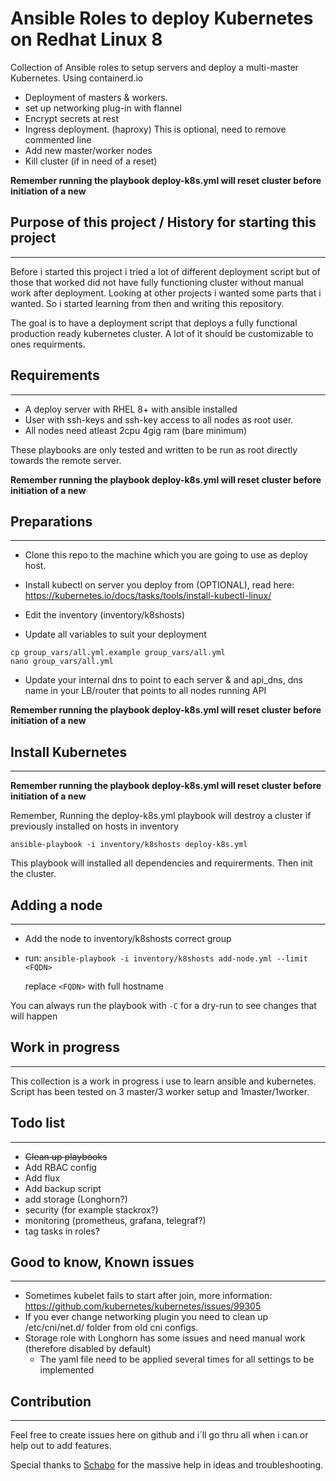 # Ansible Roles to deploy Kubernetes on Redhat Linux 8

Collection of Ansible roles to setup servers and deploy a multi-master Kubernetes. Using containerd.io

- Deployment of masters & workers.
- set up networking plug-in with flannel
- Encrypt secrets at rest
- Ingress deployment. (haproxy) This is optional, need to remove commented line
- Add new master/worker nodes
- Kill cluster (if in need of a reset)

<b>Remember running the playbook deploy-k8s.yml will reset cluster before initiation of a new</b>
## Purpose of this project / History for starting this project
------------
Before i started this project i tried a lot of different deployment script but of those that worked did not have fully functioning cluster without manual work after deployment. Looking at other projects i wanted some parts that i wanted. So i started learning from then and writing this repository.

The goal is to have a deployment script that deploys a fully functional production ready kubernetes cluster. A lot of it should be customizable to ones requirments.
## Requirements
------------
- A deploy server with RHEL 8+ with ansible installed
- User with ssh-keys and ssh-key access to all nodes as root user. 
- All nodes need atleast 2cpu 4gig ram (bare minimum)

These playbooks are only tested and written to be run as root directly towards the remote server.

<b>Remember running the playbook deploy-k8s.yml will reset cluster before initiation of a new</b>
## Preparations
--------------
- Clone this repo to the machine which you are going to use as deploy host.

- Install kubectl on server you deploy from (OPTIONAL), read here: https://kubernetes.io/docs/tasks/tools/install-kubectl-linux/

- Edit the inventory (inventory/k8shosts)

- Update all variables to suit your deployment

```
cp group_vars/all.yml.example group_vars/all.yml
nano group_vars/all.yml
```

- Update your internal dns to point to each server & and api_dns, dns name in your LB/router that points to all nodes running API

<b>Remember running the playbook deploy-k8s.yml will reset cluster before initiation of a new</b>
## Install Kubernetes
------------

<b>Remember running the playbook deploy-k8s.yml will reset cluster before initiation of a new</b>

Remember, Running the deploy-k8s.yml playbook will destroy a cluster if previously installed on hosts in inventory

`ansible-playbook -i inventory/k8shosts deploy-k8s.yml`

This playbook will installed all dependencies and requirerments. Then init the cluster.
## Adding a node
------------
- Add the node to inventory/k8shosts correct group
- run: `ansible-playbook -i inventory/k8shosts add-node.yml --limit <FQDN>`
  
  replace `<FQDN>` with full hostname

You can always run the playbook with `-C` for a dry-run to see changes that will happen
## Work in progress
----------------
This collection is a work in progress i use to learn ansible and kubernetes. Script has been tested on 3 master/3 worker setup and 1master/1worker.

## Todo list
----------------

- ~~Clean up playbooks~~
- Add RBAC config
- Add flux
- Add backup script
- add storage (Longhorn?)
- security (for example stackrox?)
- monitoring (prometheus, grafana, telegraf?)
- tag tasks in roles?

## Good to know, Known issues
----------------
- Sometimes kubelet fails to start after join, more information:
https://github.com/kubernetes/kubernetes/issues/99305
- If you ever change networking plugin you need to clean up /etc/cni/net.d/ folder from old cni configs.
- Storage role with Longhorn has some issues and need manual work (therefore disabled by default)
  - The yaml file need to be applied several times for all settings to be implemented

## Contribution
------------------
Feel free to create issues here on github and i´ll go thru all when i can or help out to add features.

Special thanks to [Schabo](https://github.com/Schabo) for the massive help in ideas and troubleshooting.
